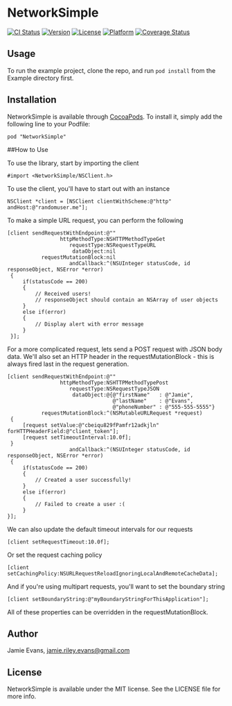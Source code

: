# NetworkSimple

[![CI Status](https://travis-ci.org/JamieREvans/NetworkSimple.svg?style=flat)](https://travis-ci.org/JamieREvans/NetworkSimple)
[![Version](https://img.shields.io/cocoapods/v/NetworkSimple.svg?style=flat)](http://cocoadocs.org/docsets/NetworkSimple)
[![License](https://img.shields.io/cocoapods/l/NetworkSimple.svg?style=flat)](http://cocoadocs.org/docsets/NetworkSimple)
[![Platform](https://img.shields.io/cocoapods/p/NetworkSimple.svg?style=flat)](http://cocoadocs.org/docsets/NetworkSimple)
[![Coverage Status](https://coveralls.io/repos/JamieREvans/NetworkSimple/badge.svg)](https://coveralls.io/r/JamieREvans/NetworkSimple)

## Usage

To run the example project, clone the repo, and run `pod install` from the Example directory first.

## Installation

NetworkSimple is available through [CocoaPods](http://cocoapods.org). To install
it, simply add the following line to your Podfile:

	pod "NetworkSimple"

##How to Use

To use the library, start by importing the client

	#import <NetworkSimple/NSClient.h>

To use the client, you'll have to start out with an instance

	NSClient *client = [NSClient clientWithScheme:@"http" andHost:@"randomuser.me"];

To make a simple URL request, you can perform the following

	[client sendRequestWithEndpoint:@""
	                 httpMethodType:NSHTTPMethodTypeGet
	                    requestType:NSRequestTypeURL
	                     dataObject:nil
	           requestMutationBlock:nil
	                    andCallback:^(NSUInteger statusCode, id responseObject, NSError *error)
	 {
	     if(statusCode == 200)
	     {
	         // Received users!
	         // responseObject should contain an NSArray of user objects
	     }
	     else if(error)
	     {
	         // Display alert with error message
	     }
	 }];

For a more complicated request, lets send a POST request with JSON body data. We'll also set an HTTP header in the requestMutationBlock - this is always fired last in the request generation.

	[client sendRequestWithEndpoint:@""
	                 httpMethodType:NSHTTPMethodTypePost
	                    requestType:NSRequestTypeJSON
	                     dataObject:@{@"firstName"   : @"Jamie",
	                                  @"lastName"    : @"Evans",
	                                  @"phoneNumber" : @"555-555-5555"}
	           requestMutationBlock:^(NSMutableURLRequest *request)
	 {
	     [request setValue:@"cbeiqu829fPamfr12adkjln" forHTTPHeaderField:@"client_token"];
	     [request setTimeoutInterval:10.0f];
	 }
	                    andCallback:^(NSUInteger statusCode, id responseObject, NSError *error)
	 {
	     if(statusCode == 200)
	     {
	         // Created a user successfully!
	     }
	     else if(error)
	     {
	         // Failed to create a user :(
	     }
	}];

We can also update the default timeout intervals for our requests

	[client setRequestTimeout:10.0f];

Or set the request caching policy

	[client setCachingPolicy:NSURLRequestReloadIgnoringLocalAndRemoteCacheData];

And if you're using multipart requests, you'll want to set the boundary string

	[client setBoundaryString:@"myBoundaryStringForThisApplication"];

All of these properties can be overridden in the requestMutationBlock.

## Author

Jamie Evans, jamie.riley.evans@gmail.com

## License

NetworkSimple is available under the MIT license. See the LICENSE file for more info.

